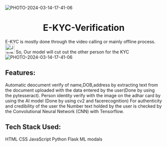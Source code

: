 ![PHOTO-2024-03-14-17-41-06](https://github.com/ayushhhmeena/Online_Video_KYC/assets/87579312/6f161443-79d0-4e72-9598-a982d6177aff)<h1 align="center">E-KYC-Verification</h1> 
E-KYC is mostly done through the video calling or mainly offline process.
<img src="https://drive.google.com/file/d/1hRr5VQctobp-fcGpFhpVudbOY7stpgCx/view?usp=drive_link" alt="Jayesh" width="30px">
So, Our model will cut out the other person for the KYC 
![PHOTO-2024-03-14-17-41-06](https://github.com/ayushhhmeena/Online_Video_KYC/assets/87579312/779908c8-86bb-4be2-85f7-f388b1305118)
<h2>Features:</h2>
Automatic deocument verify of name,DOB,address by extracting text from the document uploaded with the data entered by the user(Done by using the pytesseract).
Person identity verify with the image on the adhar card by using the AI model (Done by using cv2 and facerecognition)
For authenticity and credibility of the user the Number text holded by the user is checked by the Convolutional Neural Network (CNN) with Tensorflow.

<h2>Tech Stack Used:</h2>
HTML 
CSS 
JavaScript
Python
Flask
ML modals
